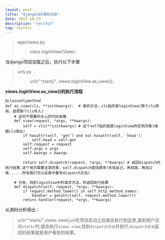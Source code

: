 ```yaml
---
layout: post
title: "djangoCBV源码分析"
date: 2017-10-23 
description: "restful"
tag: restful 
---
```


>app/views.py
>>class loginView(View):

当django项目加载之后，执行以下步骤
>urls.py
>> url(r"^stark/", views.loginView.as_view()),

**views.loginView.as_view()的执行流程**
```
@classonlymethod
def as_view(cls, **initkwargs):  # 类的方法，cls指的是loginView(那个cls调用，就把那个cls传入)
    # 此时不需要的关心的代码省略
    def view(request, *args, **kwargs):
        self = cls(**initkwargs) # 这个self指的就是loginView的实例对象(根据cls得出)
        if hasattr(self, 'get') and not hasattr(self, 'head'):
            self.head = self.get
        self.request = request
        self.args = args
        self.kwargs = kwargs
        
        return self.dispatch(request, *args, **kwargs) # 返回dispatch的执行结果,这个地方需要注意的是，self.dispatch查找顺序(先找自己，再找类，再找父类......所有我们可以在类中重写dispatch方法)
    
    # 分发，找到loginView中的请求方法，并返回执行结果
    def dispatch(self, request, *args, **kwargs):
        if request.method.lower() in self.http_method_names:
            handler = getattr(self, request.method.lower())
        return handler(request, *args, **kwargs)
```
从源码分析得出：
>url(r"^stark/",views.view),url在项目启动之后就会执行到这里,直到用户访问`stark/`时,就会执行`views.view`,找到`dispatch方法`并执行,`dispatch方法`返回的结果就是用户看到的结果。